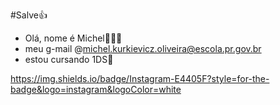 #Salve👍

- Olá, nome é Michel👨🏿‍🦲
- meu g-mail @michel.kurkievicz.oliveira@escola.pr.gov.br 
- estou cursando 1DS👻

https://img.shields.io/badge/Instagram-E4405F?style=for-the-badge&logo=instagram&logoColor=white
